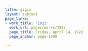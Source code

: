 ```yaml
---
title: gigin
layout: subject
page_links:
- work_title: '1922'
  work_url: pages/works/1922
  page_title: Friday, April 14, 1922
  page_anchor: page-1999

---
```

